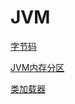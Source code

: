# JVM

[字节码](Java_JVM_Byte_Code.md)

[JVM内存分区](Java_JVM_Memory_Section.md)

[类加载器](Java_JVM_ClassLoader.md)
